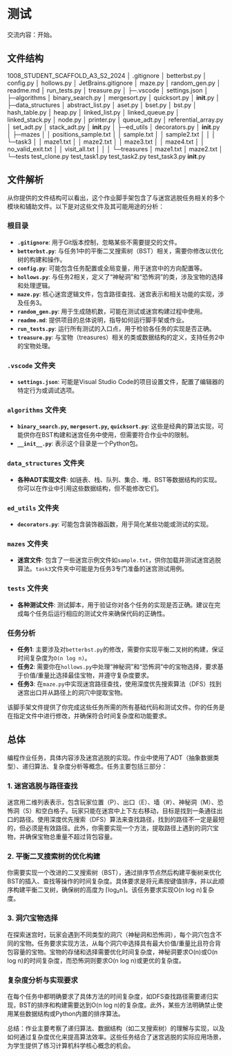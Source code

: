 # 测试

交流内容：开始。

## 文件结构

1008_STUDENT_SCAFFOLD_A3_S2_2024
│  .gitignore
│  betterbst.py
│  config.py
│  hollows.py
│  JetBrains.gitignore
│  maze.py
│  random_gen.py
│  readme.md
│  run_tests.py
│  treasure.py
│
├─.vscode
│      settings.json
│
├─algorithms
│      binary_search.py
│      mergesort.py
│      quicksort.py
│      __init__.py
│
├─data_structures
│      abstract_list.py
│      aset.py
│      bset.py
│      bst.py
│      hash_table.py
│      heap.py
│      linked_list.py
│      linked_queue.py
│      linked_stack.py
│      node.py
│      printer.py
│      queue_adt.py
│      referential_array.py
│      set_adt.py
│      stack_adt.py
│      __init__.py
│
├─ed_utils
│      decorators.py
│      __init__.py
│
├─mazes
│  │  positions_sample.txt
│  │  sample.txt
│  │  sample2.txt
│  │
│  └─task3
│      │  maze1.txt
│      │  maze2.txt
│      │  maze3.txt
│      │  maze4.txt
│      │  no_valid_exit.txt
│      │  visit_all.txt
│      │
│      └─treasures
│              maze1.txt
│              maze2.txt
│
└─tests
        test_clone.py
        test_task1.py
        test_task2.py
        test_task3.py
        __init__.py

## 文件解析

从你提供的文件结构可以看出，这个作业脚手架包含了与迷宫逃脱任务相关的多个模块和辅助文件。以下是对这些文件及其可能用途的分析：

### 根目录

- __`.gitignore`__: 用于Git版本控制，忽略某些不需要提交的文件。
- __`betterbst.py`__: 与任务1中的平衡二叉搜索树（BST）相关，需要你修改以优化树的构建和操作。
- __`config.py`__: 可能包含任务配置或全局变量，用于迷宫中的方向配置等。
- __`hollows.py`__: 与任务2相关，定义了“神秘洞”和“恐怖洞”的类，涉及宝物的选择和处理逻辑。
- __`maze.py`__: 核心迷宫逻辑文件，包含路径查找、迷宫表示和相关功能的实现，涉及任务3。
- __`random_gen.py`__: 用于生成随机数，可能在测试或迷宫构建过程中使用。
- __`readme.md`__: 提供项目的总体说明，指导如何运行脚手架或作业。
- __`run_tests.py`__: 运行所有测试的入口点，用于检验各任务的实现是否正确。
- __`treasure.py`__: 与宝物（treasures）相关的类或数据结构的定义，支持任务2中的宝物处理。

### `.vscode` 文件夹

- __`settings.json`__: 可能是Visual Studio Code的项目设置文件，配置了编辑器的特定行为或调试选项。

### `algorithms` 文件夹

- __`binary_search.py`, `mergesort.py`, `quicksort.py`__: 这些是经典的算法实现，可能供你在BST构建和迷宫任务中使用，但需要符合作业中的限制。
- __`__init__.py`__: 表示这个目录是一个Python包。

### `data_structures` 文件夹

- __各种ADT实现文件__: 如链表、栈、队列、集合、堆、BST等数据结构的实现。你可以在作业中引用这些数据结构，但不能修改它们。

### `ed_utils` 文件夹

- __`decorators.py`__: 可能包含装饰器函数，用于简化某些功能或测试的实现。

### `mazes` 文件夹

- __迷宫文件__: 包含了一些迷宫示例文件如`sample.txt`，供你加载并测试迷宫逃脱算法。`task3`文件夹中可能是为任务3专门准备的迷宫测试用例。

### `tests` 文件夹

- __各种测试文件__: 测试脚本，用于验证你对各个任务的实现是否正确。建议在完成每个任务后运行相应的测试文件来确保代码的正确性。

### 任务分析

- __任务1__: 主要涉及对`betterbst.py`的修改，需要你实现平衡二叉树的构建，保证时间复杂度为`O(n log n)`。
- __任务2__: 需要你在`hollows.py`中处理“神秘洞”和“恐怖洞”中的宝物选择，要求基于价值/重量比选择最佳宝物，并遵守复杂度要求。
- __任务3__: 在`maze.py`中实现迷宫路径查找，使用深度优先搜索算法（DFS）找到迷宫出口并从路径上的洞穴中提取宝物。

该脚手架文件提供了你完成这些任务所需的所有基础代码和测试文件。你的任务是在指定文件中进行修改，并确保符合时间复杂度和功能要求。

## 总体

编程作业任务，具体内容涉及迷宫逃脱的实现。作业中使用了ADT（抽象数据类型）、递归算法、复杂度分析等概念。任务主要包括三部分：

### 1. __迷宫逃脱与路径查找__

迷宫用二维列表表示，包含玩家位置（P）、出口（E）、墙（#）、神秘洞（M）、恐怖洞（S）和空白格子。玩家只能在迷宫中上下左右移动，目标是找到一条通往出口的路径。使用深度优先搜索（DFS）算法来查找路径，找到的路径不一定是最短的，但必须是有效路径。此外，你需要实现一个方法，提取路径上遇到的洞穴宝物，并确保宝物总重量不超过背包容量。

### 2. __平衡二叉搜索树的优化构建__

你需要实现一个改进的二叉搜索树（BST），通过排序节点然后构建平衡树来优化BST的插入、查找等操作的时间复杂度。具体要求是将元素按键值排序，并以此顺序构建平衡二叉树，确保树的高度为 ⌈log₂n⌉。该任务要求实现O(n log n)复杂度。

### 3. __洞穴宝物选择__

在探索迷宫时，玩家会遇到不同类型的洞穴（神秘洞和恐怖洞），每个洞穴包含不同的宝物。任务要求实现方法，从每个洞穴中选择具有最大价值/重量比且符合背包容量的宝物。宝物的存储和选择需要优化时间复杂度，神秘洞要求O(n)或O(n log n)的时间复杂度，而恐怖洞则要求O(n log n)或更优的复杂度。

### 复杂度分析与实现要求

在每个任务中都明确要求了具体方法的时间复杂度，如DFS查找路径需要递归实现，BST的排序和构建需要达到O(n log n)的复杂度。此外，某些方法明确禁止使用某些数据结构或Python内置的排序算法。

总结：作业主要考察了递归算法、数据结构（如二叉搜索树）的理解与实现，以及如何通过复杂度优化来提高算法效率。这些任务结合了迷宫逃脱的实际应用场景，为学生提供了练习计算机科学核心概念的机会。
